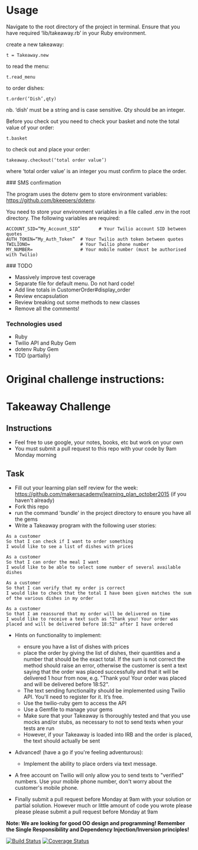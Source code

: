 # Usage

Navigate to the root directory of the project in terminal. Ensure that you have required ‘lib/takeaway.rb’ in your Ruby environment.

create a new takeaway:

```
t = Takeaway.new
```

to read the menu:

```
t.read_menu
```

to order dishes:

```
t.order(‘Dish’,qty)
```

nb. ‘dish’ must be a string and is case sensitive. Qty should be an integer.

Before you check out you need to check your basket and note the total value of your order:

```
t.basket
```

to check out and place your order:

```
takeaway.checkout(‘total order value’)
```

where ‘total order value’ is an integer you must confirm to place the order.

### SMS confirmation

The program uses the dotenv gem to store environment variables: https://github.com/bkeepers/dotenv. 

You need to store your environment variables in a file called .env in the root directory. The following variables are required:

```
ACCOUNT_SID=“My_Account_SID”       # Your Twilio account SID between quotes
AUTH_TOKEN=“My_Auth_Token”  # Your Twilio auth token between quotes
TWILIONO=                   # Your Twilio phone number
MY_NUMBER=                  # Your mobile number (must be authorised with Twilio)
```

### TODO

* Massively improve test coverage
* Separate file for default menu. Do not hard code!
* Add line totals in CustomerOrder#display_order
* Review encapsulation
* Review breaking out some methods to new classes
* Remove all the comments!

### Technologies used

* Ruby
* Twilio API and Ruby Gem
* dotenv Ruby Gem
* TDD (partially)


# Original challenge instructions:

Takeaway Challenge
==================

Instructions
-------
* Feel free to use google, your notes, books, etc but work on your own
* You must submit a pull request to this repo with your code by 9am Monday morning

Task
-----

* Fill out your learning plan self review for the week: https://github.com/makersacademy/learning_plan_october2015 (if you haven't already)
* Fork this repo
* run the command 'bundle' in the project directory to ensure you have all the gems
* Write a Takeaway program with the following user stories:

```
As a customer
So that I can check if I want to order something
I would like to see a list of dishes with prices

As a customer
So that I can order the meal I want
I would like to be able to select some number of several available dishes

As a customer
So that I can verify that my order is correct
I would like to check that the total I have been given matches the sum of the various dishes in my order

As a customer
So that I am reassured that my order will be delivered on time
I would like to receive a text such as "Thank you! Your order was placed and will be delivered before 18:52" after I have ordered
```

* Hints on functionality to implement:
  * ensure you have a list of dishes with prices
  * place the order by giving the list of dishes, their quantities and a number that should be the exact total. If the sum is not correct the method should raise an error, otherwise the customer is sent a text saying that the order was placed successfully and that it will be delivered 1 hour from now, e.g. "Thank you! Your order was placed and will be delivered before 18:52".
  * The text sending functionality should be implemented using Twilio API. You'll need to register for it. It’s free.
  * Use the twilio-ruby gem to access the API
  * Use a Gemfile to manage your gems
  * Make sure that your Takeaway is thoroughly tested and that you use mocks and/or stubs, as necessary to not to send texts when your tests are run
  * However, if your Takeaway is loaded into IRB and the order is placed, the text should actually be sent

* Advanced! (have a go if you're feeling adventurous):
  * Implement the ability to place orders via text message.

* A free account on Twilio will only allow you to send texts to "verified" numbers. Use your mobile phone number, don't worry about the customer's mobile phone.
* Finally submit a pull request before Monday at 9am with your solution or partial solution.  However much or little amount of code you wrote please please please submit a pull request before Monday at 9am


**Note: We are looking for good OO design and programming! Remember the Single Responsibility and Dependency Injection/Inversion principles!**

[![Build Status](https://travis-ci.org/makersacademy/takeaway-challenge.svg?branch=master)](https://travis-ci.org/makersacademy/takeaway-challenge)
[![Coverage Status](https://coveralls.io/repos/makersacademy/takeaway-challenge/badge.png)](https://coveralls.io/r/makersacademy/takeaway-challenge)


